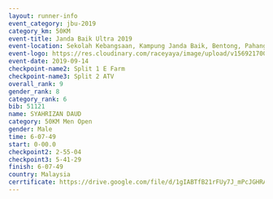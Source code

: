 ```yaml
---
layout: runner-info 
event_category: jbu-2019 
category_km: 50KM 
event-title: Janda Baik Ultra 2019
event-location: Sekolah Kebangsaan, Kampung Janda Baik, Bentong, Pahang, Malaysia 
event-logo: https://res.cloudinary.com/raceyaya/image/upload/v1569217009/logo/janda-baik_vch1pc.jpg 
event-date: 2019-09-14 
checkpoint-name2: Split 1 E Farm 
checkpoint-name3: Split 2 ATV 
overall_rank: 9
gender_rank: 8
category_rank: 6
bib: 51121
name: SYAHRIZAN DAUD
category: 50KM Men Open
gender: Male
time: 6-07-49
start: 0-00.0
checkpoint2: 2-55-04
checkpoint3: 5-41-29
finish: 6-07-49
country: Malaysia
cerrtificate: https://drive.google.com/file/d/1gIABTfB21rFUy7J_mPcJGHRAh-h_Y-St/view?usp=sharing
---
```

